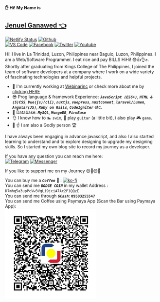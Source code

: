 <link href='https://unpkg.com/boxicons@2.0.7/css/boxicons.min.css' rel='stylesheet'>

#### ✋ Hi! My Name is
## [Jenuel Ganawed :point_left:](https://jenuelganawed.ml/#/)

[![Netlify Status](https://api.netlify.com/api/v1/badges/66774d91-73d9-47cf-933f-e4c2c4ca0158/deploy-status)](https://app.netlify.com/sites/jenuelganawed/deploys)
[![Github](https://github.com/BroJenuel/badges/raw/master/src/github.svg)](https://github.com/BroJenuel)  
[![VS Code](https://github.com/BroJenuel/badges/raw/master/src/visual_studio_code.svg)](https://marketplace.visualstudio.com/publishers/MisterJ)
[![Facebook](https://github.com/BroJenuel/badges/raw/master/src/facebook.svg)](https://facebook.com/ganawed)
[![Twitter](https://github.com/BroJenuel/badges/raw/master/src/twitter.svg)](https://twitter.com/broJenuel)
[![Youtube](https://github.com/BroJenuel/badges/raw/master/src/youtube.svg)](https://www.youtube.com/channel/UCNANDtTF63UTRcYioVsSCdA)

Hi! I live in La Trinidad, Luzon, Philippines near Baguio, Luzon, Philippines. I am a Web/Software Programmer. I eat rice and pay BILLS HiHi! 😎👍👌✊. Shortly after graduating from Kings College of The Philippines, I joined the team of software developers at a company where I work on a wide variety of fascinating technologies and helpful projects.
 - :briefcase: I'm currently working at [Webinarinc](http://webinarinc.com/) or check more about me by [clicking HERE](https://jenuelganawed.ml)
 - :sunglasses: Prog language & framework Experience: ***`JavaScript (ES6+)`***, ***`HTML & (S)CSS`***, ***`Vue(js)(cli)`***, ***`nuxtjs`***, ***`vuepress`***, ***`nuxtconent`***, ***`laravel/Lumen`***, ***`Angular(JS)`***, ***`Ruby on Rails`***, ***`CodeIgniter`*** etc.
 - :floppy_disk: Database: ***`MySQL`***, ***`MongoDB`***, ***`FireBase`***
 - :ok_hand: I know how to :swimmer: `swim`, :guitar: play `guitar` (a little bit), i also play :video_game: `game`.
 - :pray: :point_up: I am also a Godly person :trophy:

I have always been engaging in advance javascript, and also I also started learning to understand and to explore designing to upgrade my designing skills. So I started my own blog site to record my journey as a developer.

If you have any question you can reach me here:  
[![Telegram](https://github.com/BroJenuel/badges/raw/master/src/telegram.svg)](https://t.me/BroJenuelChannel)
[![Messenger](https://github.com/BroJenuel/badges/raw/master/src/messenger.svg)](https://www.facebook.com/ganawed/)

If you like to support me on my Journey :blush::yellow_heart::blush::yellow_heart:  
  
You can buy me a ***`Coffee`***  :pray: : [![ko-fi](https://ko-fi.com/img/githubbutton_sm.svg)](https://ko-fi.com/T6T5379QZ)  
You can send me ***`DODGE COIN`*** in my wallet Address : `D7mhg5a3upPcVw3VgLi9jciA7Ac2P1QQzE`  
You can send me through ***`GCash`***: **`09503255547`**  
You can send me Coffee using Paymaya App (Scan the Bar using Paymaya App):  
[![Paymaya Code](./images/paymayacode.jpg)]()